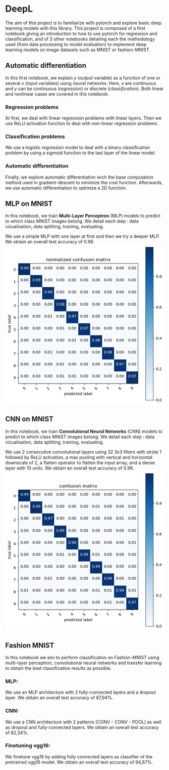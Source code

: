 # DeepL

The aim of this project is to familiarize with pytorch and explore basic deep learning models with this library. This project is composed of a first notebook giving an introduction to how to use pytorch for regression and classification, and of 3 other notebooks detailing each the methodology used (from data processing to model evaluation) to implement deep learning models on image datasets such as MNIST or fashion-MNIST.


## Automatic differentiation
In this first notebook, we explain $y$ (output variable) as a function of one or several $x$ (input variables) using neural networks. Here, $x$ are continuous and $y$ can be continuous (*regression*) or discrete (*classification*). Both linear and nonlinear cases are covered in this notebook.

### Regression problems
At first, we deal with linear regression problems with linear layers. Then we use ReLU activation function to deal with non-linear regression problems.

### Classification problems
We use a logistic regression model to deal with a binary classification problem by using a sigmoid function to the last layer of the linear model.

### Automatic differentiation
Finally, we explore automatic differentiation wich the base computation method used in gradient-descent to minimize the cost function. Afterwards, we use automatic differentiation to optimize a 2D function.

## MLP on MNIST
In this notebook, we train **Multi-Layer Perceptron** (MLP) models to predict to which class MNIST images belong.
We detail each step : data vizualisation, data splitting, training, evaluating.

We use a simple MLP with one layer at first and then we try a deeper MLP. We obtain an overall test accuracy of 0.98.
![Alt text](MNIST_MLP_confusion_matrix.png)

## CNN on MNIST
In this notebook, we train **Convolutional Neural Networks** (CNN) models to predict to which class MNIST images belong. We detail each step : data vizualisation, data splitting, training, evaluating.

We use 2 consecutive convolutional layers using 32 3x3 filters with stride 1 followed by *ReLU* activation, a max pooling with vertical and horizontal downscale of 2, a flatten operator to flatten the input array, and a dense layer with 10 units. We obtain an overall test accuracy of 0.98.
![Alt text](MNIST_CNN_confusion_matrix.png)



## Fashion MNIST
In this notebook we aim to perform classification on Fashion-MNIST using multi-layer perceptron, convolutional neural networks and transfer learning to obtain the best classification results as possible.

### MLP:
We use an MLP architecture with 2 fully-connected layers and a dropout layer. We obtain an overall test accuracy of 87,94%.

### CNN:
We use a CNN architecture with 2 patterns [CONV - CONV - POOL] as well as dropout and fully-connected layers. We obtain an overall test accuracy of 82,34%.

### Finetuning vgg16:
We finetune vgg16 by adding fully connected layers as classifier of the pretrained vgg16 model. We obtain an overall test accuracy of 94,67%.
